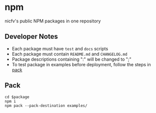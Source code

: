# npm
nicfv's public NPM packages in one repository

## Developer Notes
- Each package must have `test` and `docs` scripts
- Each package must contain `README.md` and `CHANGELOG.md`
- Package descriptions containing ":" will be changed to ";"
- To test package in examples before deployment, follow the steps in [pack](#pack)

## Pack
```shell
cd $package
npm i
npm pack --pack-destination examples/
```